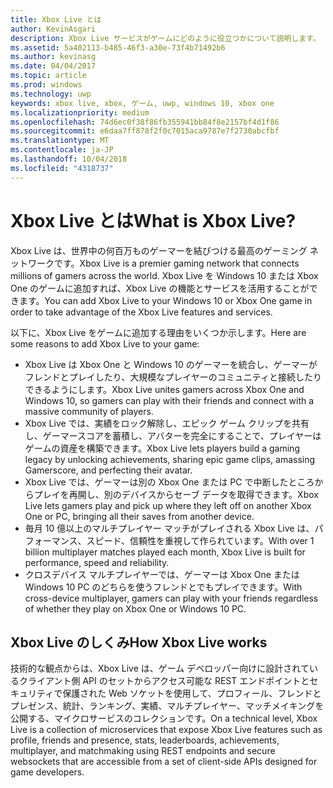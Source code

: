 ```yaml
---
title: Xbox Live とは
author: KevinAsgari
description: Xbox Live サービスがゲームにどのように役立つかについて説明します。
ms.assetid: 5a402113-b485-46f3-a30e-73f4b71492b6
ms.author: kevinasg
ms.date: 04/04/2017
ms.topic: article
ms.prod: windows
ms.technology: uwp
keywords: xbox live, xbox, ゲーム, uwp, windows 10, xbox one
ms.localizationpriority: medium
ms.openlocfilehash: 74d6ec0f38f86fb355941bb84f8e2157bf4d1f86
ms.sourcegitcommit: e6daa7ff878f2f0c7015aca9787e7f2730abcfbf
ms.translationtype: MT
ms.contentlocale: ja-JP
ms.lasthandoff: 10/04/2018
ms.locfileid: "4318737"
---
```

# <a name="what-is-xbox-live"></a><span data-ttu-id="aae53-104">Xbox Live とは</span><span class="sxs-lookup"><span data-stu-id="aae53-104">What is Xbox Live?</span></span>

<span data-ttu-id="aae53-105">Xbox Live は、世界中の何百万ものゲーマーを結びつける最高のゲーミング ネットワークです。</span><span class="sxs-lookup"><span data-stu-id="aae53-105">Xbox Live is a premier gaming network that connects millions of gamers across the world.</span></span> <span data-ttu-id="aae53-106">Xbox Live を Windows 10 または Xbox One のゲームに追加すれば、Xbox Live の機能とサービスを活用することができます。</span><span class="sxs-lookup"><span data-stu-id="aae53-106">You can add Xbox Live to your Windows 10 or Xbox One game in order to take advantage of the Xbox Live features and services.</span></span>

<span data-ttu-id="aae53-107">以下に、Xbox Live をゲームに追加する理由をいくつか示します。</span><span class="sxs-lookup"><span data-stu-id="aae53-107">Here are some reasons to add Xbox Live to your game:</span></span>

- <span data-ttu-id="aae53-108">Xbox Live は Xbox One と Windows 10 のゲーマーを統合し、ゲーマーがフレンドとプレイしたり、大規模なプレイヤーのコミュニティと接続したりできるようにします。</span><span class="sxs-lookup"><span data-stu-id="aae53-108">Xbox Live unites gamers across Xbox One and Windows 10, so gamers can play with their friends and connect with a massive community of players.</span></span>
- <span data-ttu-id="aae53-109">Xbox Live では、実績をロック解除し、エピック ゲーム クリップを共有し、ゲーマースコアを蓄積し、アバターを完全にすることで、プレイヤーはゲームの資産を構築できます。</span><span class="sxs-lookup"><span data-stu-id="aae53-109">Xbox Live lets players build a gaming legacy by unlocking achievements, sharing epic game clips, amassing Gamerscore, and perfecting their avatar.</span></span>
- <span data-ttu-id="aae53-110">Xbox Live では、ゲーマーは別の Xbox One または PC で中断したところからプレイを再開し、別のデバイスからセーブ データを取得できます。</span><span class="sxs-lookup"><span data-stu-id="aae53-110">Xbox Live lets gamers play and pick up where they left off on another Xbox One or PC, bringing all their saves from another device.</span></span>
- <span data-ttu-id="aae53-111">毎月 10 億以上のマルチプレイヤー マッチがプレイされる Xbox Live は、パフォーマンス、スピード、信頼性を重視して作られています。</span><span class="sxs-lookup"><span data-stu-id="aae53-111">With over 1 billion multiplayer matches played each month, Xbox Live is built for performance, speed and reliability.</span></span>
- <span data-ttu-id="aae53-112">クロスデバイス マルチプレイヤーでは、ゲーマーは Xbox One または Windows 10 PC のどちらを使うフレンドとでもプレイできます。</span><span class="sxs-lookup"><span data-stu-id="aae53-112">With cross-device multiplayer, gamers can play with your friends regardless of whether they play on Xbox One or Windows 10 PC.</span></span>

## <a name="how-xbox-live-works"></a><span data-ttu-id="aae53-113">Xbox Live のしくみ</span><span class="sxs-lookup"><span data-stu-id="aae53-113">How Xbox Live works</span></span>

<span data-ttu-id="aae53-114">技術的な観点からは、Xbox Live は、ゲーム デベロッパー向けに設計されているクライアント側 API のセットからアクセス可能な REST エンドポイントとセキュリティで保護された Web ソケットを使用して、プロフィール、フレンドとプレゼンス、統計、ランキング、実績、マルチプレイヤー、マッチメイキングを公開する、マイクロサービスのコレクションです。</span><span class="sxs-lookup"><span data-stu-id="aae53-114">On a technical level, Xbox Live is a collection of microservices that expose Xbox Live features such as profile, friends and presence, stats, leaderboards, achievements, multiplayer, and matchmaking using REST endpoints and secure websockets that are accessible from a set of client-side APIs designed for game developers.</span></span>
